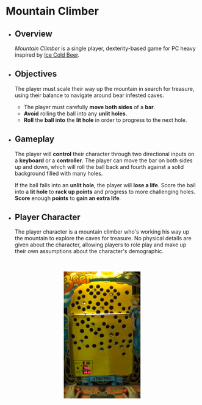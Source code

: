 # Mountain Climber

- ## Overview
  *Mountain  Climber* is a single player, dexterity-based game for PC heavy inspired by [Ice Cold Beer](https://www.youtube.com/watch?v=po6beHThvfw).
- ## Objectives
  The player must scale their way up the mountain in search for treasure, using their balance to navigate around bear infested caves.
  - The player must carefully **move both sides** of a **bar**.
  - **Avoid** rolling the ball into any **unlit holes**.
  - **Roll** the **ball into** the **lit hole** in order to progress to the next hole.
- ## Gameplay
  The player will **control** their character through two directional inputs on a **keyboard** or a **controller**.
  The player can move the bar on both sides up and down, which will roll the ball back and fourth against
  a solid background filled with many holes.

  If the ball falls into an **unlit hole**, the player will **lose a life**.  Score the ball into a **lit hole** to **rack up points**
  and progress to more challenging holes.
  **Score** enough **points** to **gain an extra life**.
- ## Player Character
  The player character is a mountain climber who's working his way up the mountain to explore the caves for treasure.  No physical details are given about the character, allowing players to role play and make up their own assumptions about the character's demographic.
 <br/>
    <p align="center">
  <img width="201" height="333" src="https://github.com/Sternosaur/Ice-Cold-Beer-Game/blob/master/Documentation/icecoldbeer.png">
</p>
